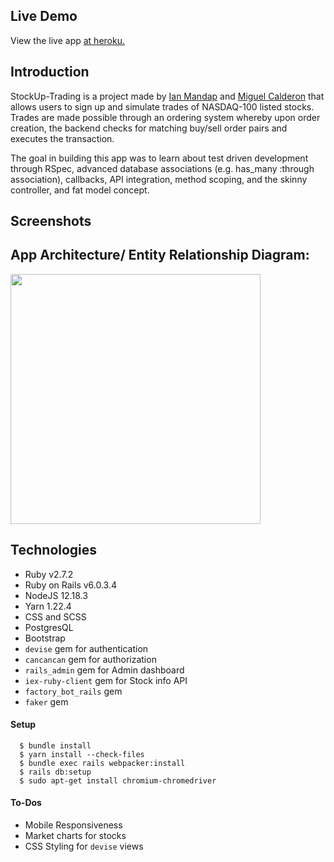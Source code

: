 ## Live Demo
View the live app [at heroku.](https://stockup-trading.herokuapp.com/)

## Introduction

StockUp-Trading is a project made by [Ian Mandap](https://github.com/theIanMilan) and [Miguel Calderon](https://github.com/miguel425) that allows users to sign up and simulate trades of NASDAQ-100 listed stocks. Trades are made possible through an ordering system whereby upon order creation, the backend checks for matching buy/sell order pairs and executes the transaction.  

The goal in building this app was to learn about test driven development through RSpec, advanced database associations (e.g. has_many :through association), callbacks, API integration, method scoping, and the skinny controller, and fat model concept.

## Screenshots

<!-- <p float = 'left'>
    <img src="app/assets/images/Blog-App-1.png" alt="Blog Screenshot 1" width="500" height="300">
    <img src="app/assets/images/Blog-App-2.png" alt="Blog Screenshot 2" width="500" height="300">
</p> -->

## App Architecture/ Entity Relationship Diagram:
<p float = 'left'>
    <img src="https://user-images.githubusercontent.com/66746718/132863676-ba8bc3d0-bdeb-4662-9444-0b99c230112e.jpg" width="400" height="400">
</p>

## Technologies

* Ruby v2.7.2
* Ruby on Rails v6.0.3.4
* NodeJS 12.18.3
* Yarn 1.22.4
* CSS and SCSS
* PostgresQL
* Bootstrap
* `devise` gem for authentication
* `cancancan` gem for authorization
* `rails_admin` gem for Admin dashboard
* `iex-ruby-client` gem for Stock info API
* `factory_bot_rails` gem
* `faker` gem

#### Setup

```
  $ bundle install
  $ yarn install --check-files
  $ bundle exec rails webpacker:install
  $ rails db:setup
  $ sudo apt-get install chromium-chromedriver
```

#### To-Dos
* Mobile Responsiveness
* Market charts for stocks
* CSS Styling for `devise` views
